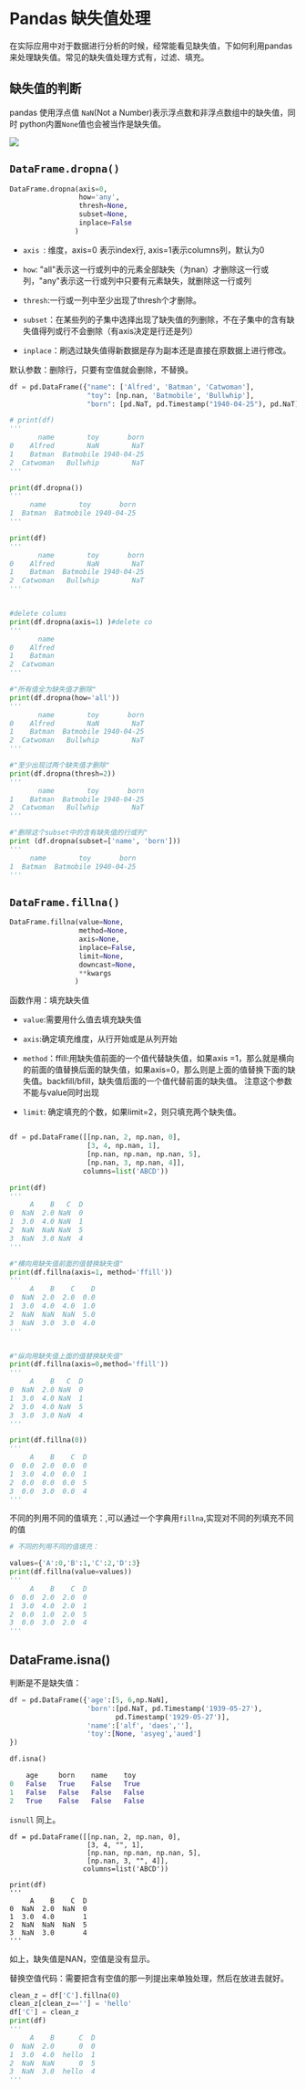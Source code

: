 # Pandas 缺失值处理

在实际应用中对于数据进行分析的时候，经常能看见缺失值，下如何利用pandas  来处理缺失值。常见的缺失值处理方式有，过滤、填充。

## 缺失值的判断 

pandas 使用浮点值 `NaN`(Not a Number)表示浮点数和非浮点数组中的缺失值，同时 python内置`None`值也会被当作是缺失值。

<img src="https://raw.githubusercontent.com/HG1227/image/master/img_tuchuang/20200501111801.png"/>

## `DataFrame.dropna()`

```python
DataFrame.dropna(axis=0, 
                 how='any', 
                 thresh=None, 
                 subset=None, 
                 inplace=False
                )
```

- `axis `: 维度，axis=0 表示index行, axis=1表示columns列，默认为0

- `how`: "all"表示这一行或列中的元素全部缺失（为nan）才删除这一行或列，"any"表示这一行或列中只要有元素缺失，就删除这一行或列

- `thresh`:一行或一列中至少出现了thresh个才删除。

- `subset`：在某些列的子集中选择出现了缺失值的列删除，不在子集中的含有缺失值得列或行不会删除（有axis决定是行还是列）

- `inplace`：刷选过缺失值得新数据是存为副本还是直接在原数据上进行修改。

默认参数：删除行，只要有空值就会删除，不替换。

```python
df = pd.DataFrame({"name": ['Alfred', 'Batman', 'Catwoman'],
                   "toy": [np.nan, 'Batmobile', 'Bullwhip'],
                   "born": [pd.NaT, pd.Timestamp("1940-04-25"), pd.NaT]})

# print(df)
'''
       name        toy       born
0    Alfred        NaN        NaT
1    Batman  Batmobile 1940-04-25
2  Catwoman   Bullwhip        NaT
'''

print(df.dropna())
'''
     name        toy       born
1  Batman  Batmobile 1940-04-25
'''

print(df)
'''
       name        toy       born
0    Alfred        NaN        NaT
1    Batman  Batmobile 1940-04-25
2  Catwoman   Bullwhip        NaT
'''


#delete colums
print(df.dropna(axis=1) )#delete co
'''
       name
0    Alfred
1    Batman
2  Catwoman
'''

#"所有值全为缺失值才删除"
print(df.dropna(how='all'))
'''
       name        toy       born
0    Alfred        NaN        NaT
1    Batman  Batmobile 1940-04-25
2  Catwoman   Bullwhip        NaT
'''

#"至少出现过两个缺失值才删除"
print(df.dropna(thresh=2))
'''
       name        toy       born
1    Batman  Batmobile 1940-04-25
2  Catwoman   Bullwhip        NaT
'''

#"删除这个subset中的含有缺失值的行或列"
print (df.dropna(subset=['name', 'born']))
'''
     name        toy       born
1  Batman  Batmobile 1940-04-25
'''


```

## `DataFrame.fillna()`

```python
DataFrame.fillna(value=None, 
                 method=None, 
                 axis=None, 
                 inplace=False, 
                 limit=None, 
                 downcast=None, 
                 **kwargs
                )
```

函数作用：填充缺失值

- `value`:需要用什么值去填充缺失值

- `axis`:确定填充维度，从行开始或是从列开始

- `method`：ffill:用缺失值前面的一个值代替缺失值，如果axis =1，那么就是横向的前面的值替换后面的缺失值，如果axis=0，那么则是上面的值替换下面的缺失值。backfill/bfill，缺失值后面的一个值代替前面的缺失值。
  注意这个参数不能与value同时出现

- `limit`: 确定填充的个数，如果limit=2，则只填充两个缺失值。

```python

df = pd.DataFrame([[np.nan, 2, np.nan, 0],
                   [3, 4, np.nan, 1],
                   [np.nan, np.nan, np.nan, 5],
                   [np.nan, 3, np.nan, 4]],
                  columns=list('ABCD'))

print(df)
'''
     A    B   C  D
0  NaN  2.0 NaN  0
1  3.0  4.0 NaN  1
2  NaN  NaN NaN  5
3  NaN  3.0 NaN  4
'''

#"横向用缺失值前面的值替换缺失值"
print(df.fillna(axis=1, method='ffill'))
'''
     A    B    C    D
0  NaN  2.0  2.0  0.0
1  3.0  4.0  4.0  1.0
2  NaN  NaN  NaN  5.0
3  NaN  3.0  3.0  4.0
'''


#"纵向用缺失值上面的值替换缺失值"
print(df.fillna(axis=0,method='ffill'))
'''
     A    B   C  D
0  NaN  2.0 NaN  0
1  3.0  4.0 NaN  1
2  3.0  4.0 NaN  5
3  3.0  3.0 NaN  4
'''

print(df.fillna(0))
'''
     A    B    C  D
0  0.0  2.0  0.0  0
1  3.0  4.0  0.0  1
2  0.0  0.0  0.0  5
3  0.0  3.0  0.0  4
'''

```

不同的列用不同的值填充：,可以通过一个字典用`fillna`,实现对不同的列填充不同的值

```python
# 不同的列用不同的值填充：

values={'A':0,'B':1,'C':2,'D':3}
print(df.fillna(value=values))
'''
     A    B    C  D
0  0.0  2.0  2.0  0
1  3.0  4.0  2.0  1
2  0.0  1.0  2.0  5
3  0.0  3.0  2.0  4
'''

```

## DataFrame.isna()

判断是不是缺失值：

```python
df = pd.DataFrame({'age':[5, 6,np.NaN],
                   'born':[pd.NaT, pd.Timestamp('1939-05-27'),
                          pd.Timestamp('1929-05-27')],
                   'name':['alf', 'daes',''],
                   'toy':[None, 'asyeg','aued']    
})

df.isna()

	age		born	name	toy
0	False	True	False	True
1	False	False	False	False
2	True	False	False	False
```

`isnull` 同上。

```
df = pd.DataFrame([[np.nan, 2, np.nan, 0],
                   [3, 4, "", 1],
                   [np.nan, np.nan, np.nan, 5],
                   [np.nan, 3, "", 4]],
                  columns=list('ABCD'))

print(df)
'''
     A    B    C  D
0  NaN  2.0  NaN  0
1  3.0  4.0       1
2  NaN  NaN  NaN  5
3  NaN  3.0       4
'''

```

如上，缺失值是NAN，空值是没有显示。

替换空值代码：需要把含有空值的那一列提出来单独处理，然后在放进去就好。

```python
clean_z = df['C'].fillna(0)
clean_z[clean_z==''] = 'hello'
df['C'] = clean_z
print(df)
'''
     A    B      C  D
0  NaN  2.0      0  0
1  3.0  4.0  hello  1
2  NaN  NaN      0  5
3  NaN  3.0  hello  4
'''

```

